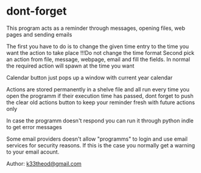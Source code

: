 # dont-forget

This program acts as a reminder through messages, opening files, web pages and sending emails

The first you have to do is to change the given time entry to the time you want the action to take place !!!Do not change the time format
Second pick an action from file, message, webpage, email and fill the fields.
In normal the required action will spawn at the time you want

Calendar button just pops up a window with current year calendar

Actions are stored permanently in a shelve file and all run every time you open the programm if their execution time has passed, dont forget to push the clear old actions button to keep your reminder fresh with future actions only

In case the programm doesn't respond you can run it through python indle to get error messages

Some email providers doesn't allow "programms" to login and use email services for security reasons. If this is the case you normally get a warning to your email acount.

Author: k33theod@gmail.com
